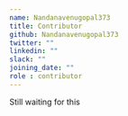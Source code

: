 ```yaml
---
name: Nandanavenugopal373
title: Contributor
github: Nandanavenugopal373
twitter: ""
linkedin: ""
slack: ""
joining_date: ""
role : contributor
---
```


Still waiting for this
